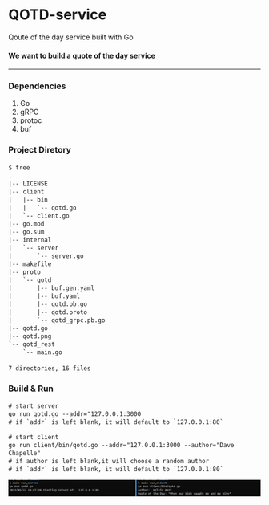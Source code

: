 # QOTD-service
Qoute of the day service built with Go


#### We want to build a quote of the day service
- - -
### Dependencies
1. Go
2. gRPC
3. protoc
4. buf


### Project Diretory
```
$ tree
.
|-- LICENSE
|-- client   
|   |-- bin  
|   |   `-- qotd.go 
|   `-- client.go   
|-- go.mod
|-- go.sum
|-- internal        
|   `-- server      
|       `-- server.go   
|-- makefile
|-- proto
|   `-- qotd
|       |-- buf.gen.yaml
|       |-- buf.yaml       
|       |-- qotd.pb.go     
|       |-- qotd.proto     
|       `-- qotd_grpc.pb.go
|-- qotd.go  
|-- qotd.png 
`-- qotd_rest
    `-- main.go

7 directories, 16 files
```

### Build & Run

```
# start server
go run qotd.go --addr="127.0.0.1:3000
# if `addr` is left blank, it will default to `127.0.0.1:80`
```

```
# start client
go run client/bin/qotd.go --addr="127.0.0.1:3000 --author="Dave Chapelle"
# if author is left blank,it will choose a random author
# if `addr` is left blank, it will default to `127.0.0.1:80`
```
![QOTD](https://github.com/marcusbello/QOTD-service/raw/main/qotd.png)

